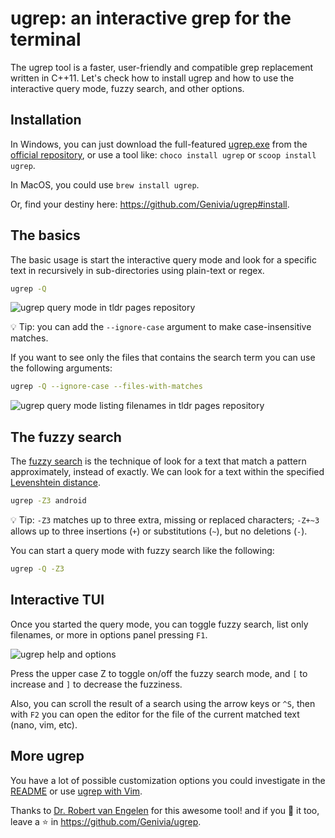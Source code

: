 # ugrep: an interactive grep for the terminal

The ugrep tool is a faster, user-friendly and compatible grep replacement written in C++11. Let's check how to install ugrep and how to use the interactive query mode, fuzzy search, and other options.

## Installation

In Windows, you can just download the full-featured [ugrep.exe](https://github.com/Genivia/ugrep/releases) from the [official repository](https://github.com/Genivia/ugrep), or use a tool like: `choco install ugrep` or `scoop install ugrep`.

In MacOS, you could use `brew install ugrep`.

Or, find your destiny here: <https://github.com/Genivia/ugrep#install>.

## The basics

The basic usage is start the interactive query mode and look for a specific text in recursively in sub-directories using plain-text or regex.

```bash
ugrep -Q
```

![ugrep query mode in tldr pages repository](https://dev-to-uploads.s3.amazonaws.com/uploads/articles/b3qsd9og05nypn50vgiv.png)

💡 Tip: you can add the `--ignore-case` argument to make case-insensitive matches.

If you want to see only the files that contains the search term you can use the following arguments:

```bash
ugrep -Q --ignore-case --files-with-matches
```

![ugrep query mode listing filenames in tldr pages repository](https://dev-to-uploads.s3.amazonaws.com/uploads/articles/9yllgdg64e2wnv4vegwv.png)

## The fuzzy search

The [fuzzy search](https://en.wikipedia.org/wiki/Approximate_string_matching) is the technique of look for a text that match a pattern approximately, instead of exactly. We can look for a text within the specified [Levenshtein distance](https://en.wikipedia.org/wiki/Levenshtein_distance).

```bash
ugrep -Z3 android
```

💡 Tip: `-Z3` matches up to three extra, missing or replaced characters; `-Z+~3` allows up to three insertions (`+`) or substitutions (`~`), but no deletions (`-`).

You can start a query mode with fuzzy search like the following:

```bash
ugrep -Q -Z3
```

## Interactive TUI

Once you started the query mode, you can toggle fuzzy search, list only filenames, or more in options panel pressing `F1`.

![ugrep help and options](https://dev-to-uploads.s3.amazonaws.com/uploads/articles/eesmpv9rne7mrgna2508.png)

Press the upper case Z to toggle on/off the fuzzy search mode, and `[` to increase and `]` to decrease the fuzziness.

Also, you can scroll the result of a search using the arrow keys or `^S`, then with `F2` you can open the editor for the file of the current matched text (nano, vim, etc).

## More ugrep

You have a lot of possible customization options you could investigate in the [README](https://github.com/Genivia/ugrep#readme) or use [ugrep with Vim](https://github.com/Genivia/ugrep#vim).

Thanks to [Dr. Robert van Engelen](https://github.com/genivia-inc) for this awesome tool! and if you 💛 it too, leave a ⭐ in <https://github.com/Genivia/ugrep>.
